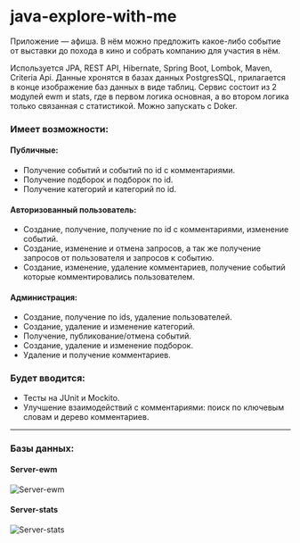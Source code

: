 # java-explore-with-me
 Приложение — афиша. В нём можно предложить какое-либо событие от выставки до похода в кино и собрать компанию для участия в нём.

 Используется JPA, REST API, Hibernate, Spring Boot, Lombok, Maven, Criteria Api. Данные хронятся в базах данных PostgresSQL, прилагается в конце изображение баз данных в виде таблиц. Сервис состоит из 2 модулей ewm и stats, где в первом логика основная, а во втором логика только связанная с статистикой. Можно запускать с Doker.
 
### Имеет возможности:
#### Публичные:
* Получение событий и событий по id c комментариями.
* Получение подборок и подборок по id.
* Получение категорий и категорий по id.
#### Авторизованный пользователь: 
* Создание, получение, получение по id с комментариями, изменение событий.
* Создание, изменение и отмена запросов, а так же получение запросов от пользователя и запросов к событию.
* Создание, изменение, удаление комментариев, получение событий которые комментировались пользователем.
#### Администрация: 
* Создание, получение по ids, удаление пользователей.
* Создание, удаление и изменение категорий.
* Получение, публикование/отмена событий.
* Создание, удаление и изменение подборок.
* Удаление и получение комментариев.

### Будет вводится:
* Тесты на JUnit и Mockito.
* Улучшение взаимодействий с комментариями: поиск по ключевым словам и дерево комментариев.

***
### Базы данных:
 #### Server-ewm
 ![Server-ewm](https://github.com/SuvorovaElvina/java-explore-with-me/assets/114740144/f0abcc37-51b6-42a6-a05a-c436153a8ade)

 #### Server-stats
 ![Server-stats](https://github.com/SuvorovaElvina/java-explore-with-me/assets/114740144/3826af8c-86c0-4dd5-b7bd-78a769d731c3)
